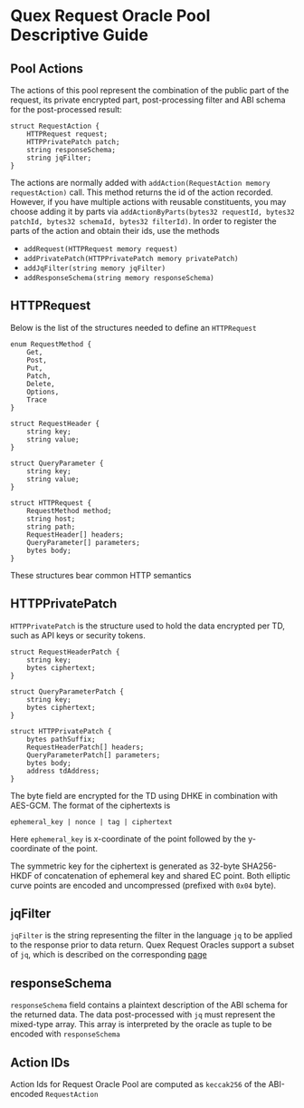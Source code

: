 # Quex Request Oracle Pool Descriptive Guide

## Pool Actions

The actions of this pool represent the combination of the public part of the
request, its private encrypted part, post-processing filter and ABI schema for the post-processed result:

```solidity
struct RequestAction {
    HTTPRequest request;
    HTTPPrivatePatch patch;
    string responseSchema;
    string jqFilter;
}
```

The actions are normally added with `addAction(RequestAction memory requestAction)` call. This method returns the id of the
action recorded. However, if you have multiple actions with reusable constituents, you may choose adding it by parts via
`addActionByParts(bytes32 requestId, bytes32 patchId, bytes32 schemaId, bytes32 filterId)`. In order to register the
parts of the action and obtain their ids, use the methods
+ `addRequest(HTTPRequest memory request)`
+ `addPrivatePatch(HTTPPrivatePatch memory privatePatch)`
+ `addJqFilter(string memory jqFilter)`
+ `addResponseSchema(string memory responseSchema)`

## HTTPRequest

Below is the list of the structures needed to define an `HTTPRequest`
```solidity
enum RequestMethod {
    Get,
    Post,
    Put,
    Patch,
    Delete,
    Options,
    Trace
}

struct RequestHeader {
    string key;
    string value;
}

struct QueryParameter {
    string key;
    string value;
}

struct HTTPRequest {
    RequestMethod method;
    string host;
    string path;
    RequestHeader[] headers;
    QueryParameter[] parameters;
    bytes body;
}
```
These structures bear common HTTP semantics

## HTTPPrivatePatch

`HTTPPrivatePatch` is the structure used to hold the data encrypted per TD, such as API keys or security tokens.

```solidity
struct RequestHeaderPatch {
    string key;
    bytes ciphertext;
}

struct QueryParameterPatch {
    string key;
    bytes ciphertext;
}

struct HTTPPrivatePatch {
    bytes pathSuffix;
    RequestHeaderPatch[] headers;
    QueryParameterPatch[] parameters;
    bytes body;
    address tdAddress;
}
```
The byte field are encrypted for the TD using DHKE in combination with AES-GCM. The format of the ciphertexts is
```
ephemeral_key | nonce | tag | ciphertext
```

Here `ephemeral_key` is x-coordinate of the point followed by the y-coordinate of the point.

The symmetric key for the ciphertext is generated as 32-byte SHA256-HKDF of concatenation of ephemeral key and shared EC point.
Both elliptic curve points are encoded and uncompressed (prefixed with `0x04` byte).

## jqFilter

`jqFilter` is the string representing the filter in the language `jq` to be applied to the response prior to data return. Quex Request
Oracles support a subset of `jq`, which is described on the corresponding [page](jq_subset.md)

## responseSchema

`responseSchema` field contains a plaintext description of the ABI schema for the returned data. The data post-processed
with `jq` must represent the mixed-type array. This array is interpreted by the oracle as tuple to be encoded with
`responseSchema`

## Action IDs

Action Ids for Request Oracle Pool are computed as `keccak256` of the ABI-encoded `RequestAction`
